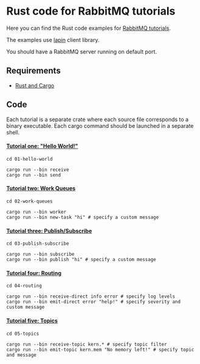 # Rust code for RabbitMQ tutorials

Here you can find the Rust code examples for [RabbitMQ
tutorials](https://www.rabbitmq.com/getstarted.html).

The examples use [lapin](https://github.com/sozu-proxy/lapin) client library.

You should have a RabbitMQ server running on default port.

## Requirements

* [Rust and Cargo](https://www.rust-lang.org/tools/install)

## Code
Each tutorial is a separate crate where each source file corresponds to a
binary executable. Each cargo command should be launched in a separate shell.

#### [Tutorial one: "Hello World!"](https://www.rabbitmq.com/tutorial-one-dotnet.html)
```
cd 01-hello-world
```
```
cargo run --bin receive
cargo run --bin send
```

#### [Tutorial two: Work Queues](https://www.rabbitmq.com/tutorial-two-dotnet.html)
```
cd 02-work-queues
```
```
cargo run --bin worker
cargo run --bin new-task "hi" # specify a custom message
```

#### [Tutorial three: Publish/Subscribe](https://www.rabbitmq.com/tutorial-three-dotnet.html)
```
cd 03-publish-subscribe
```
```
cargo run --bin subscribe
cargo run --bin publish "hi" # specify a custom message
```

#### [Tutorial four: Routing](https://www.rabbitmq.com/tutorial-four-dotnet.html)
```
cd 04-routing
```
```
cargo run --bin receive-direct info error # specify log levels
cargo run --bin emit-direct error "help!" # specify severity and custom message
```

#### [Tutorial five: Topics](https://www.rabbitmq.com/tutorial-five-dotnet.html)
```
cd 05-topics
```
```
cargo run --bin receive-topic kern.* # specify topic filter
cargo run --bin emit-topic kern.mem "No memory left!" # specify topic and message
```

